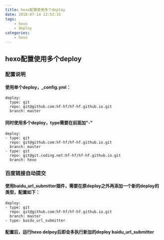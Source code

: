```yaml
---
title: hexo配置使用多个deploy
date: 2018-07-14 13:53:15
tags:
    - hexo
    - deploy
categories: 
	- hexo
---
```


## hexo配置使用多个deploy

### 配置说明
#### 使用单个deploy，_config.yml：

```
deploy:
  type: git
  repo: git@github.com:hf-hf/hf-hf.github.io.git
  branch: master
```

#### 同时使用多个deploy，type需要在前面加"-"

```
deploy:
- type: git
  repo: git@github.com:hf-hf/hf-hf.github.io.git
  branch: master
- type: git
  repo: git@git.coding.net:hf-hf/hf-hf.github.io.git
  branch: hexo
```

### 百度链接自动提交
#### 使用baidu_url_submitter插件，需要在原deploy之外再添加一个新的deploy的类型，配置如下：

```
deploy:
- type: git
  repo: git@github.com:hf-hf/hf-hf.github.io.git
  branch: master
- type: baidu_url_submitter
```

#### 配置后，运行hexo delpoy后即会多执行新加的deploy baidu_url_submitter
